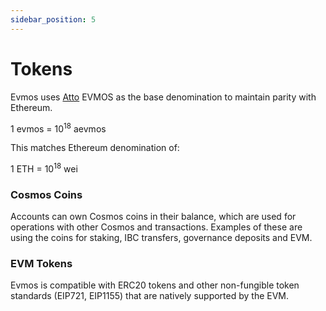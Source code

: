 ```yaml
---
sidebar_position: 5
---
```


# Tokens

Evmos uses [Atto](https://en.wikipedia.org/wiki/Atto-) EVMOS as the base denomination to maintain parity with Ethereum.

1 evmos = 10<sup>18</sup> aevmos

This matches Ethereum denomination of:

1 ETH = 10<sup>18</sup> wei


### Cosmos Coins

Accounts can own Cosmos coins in their balance, which are used for operations with other Cosmos and transactions. Examples of these are using the coins for staking, IBC transfers, governance deposits and EVM.

### EVM Tokens

Evmos is compatible with ERC20 tokens and other non-fungible token standards (EIP721, EIP1155)
that are natively supported by the EVM.



